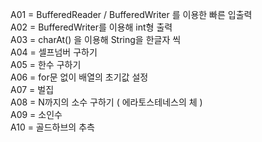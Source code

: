 A01 = BufferedReader / BufferedWriter 를 이용한 빠른 입출력  
A02 = BufferedWriter를 이용해 int형 출력  
A03 = charAt() 을 이용해 String을 한글자 씩  
A04 = 셀프넘버 구하기  
A05 = 한수 구하기  
A06 = for문 없이 배열의 초기값 설정  
A07 = 벌집  
A08 = N까지의 소수 구하기 ( 에라토스테네스의 체 )  
A09 = 소인수  
A10 = 골드하브의 추측  
